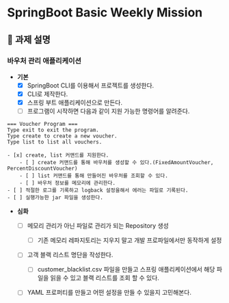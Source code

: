# SpringBoot Basic Weekly Mission
## 📌 과제 설명

### **바우처 관리 애플리케이션**
- **기본**
	- [x] SpringBoot CLI를 이용해서 프로젝트를 생성한다. 
	- [x] CLI로 제작한다.
	- [x] 스프링 부트 애플리케이션으로 만든다.
	- [ ] 프로그램이 시작하면 다음과 같이 지원 가능한 명령어를 알려준다.
``` shell
=== Voucher Program === 
Type exit to exit the program. 
Type create to create a new voucher.
Type list to list all vouchers.
```
	- [x] create, list 커맨드를 지원한다.
		- [ ] create 커맨드를 통해 바우처를 생성할 수 있다.(FixedAmountVoucher, PercentDiscountVoucher)
		- [ ] list 커맨드를 통해 만들어진 바우처를 조회할 수 있다.
		- [ ] 바우처 정보를 메모리에 관리한다.
	- [ ] 적절한 로그를 기록하고 logback 설정을해서 에러는 파일로 기록된다.
	- [ ] 실행가능한 jar 파일을 생성한다.
- **심화**
	- [ ] 메모리 관리가 아닌 파일로 관리가 되는 Repository 생성
		- [ ] 기존 메모리 레파지토리는 지우지 말고 개발 프로파일에서만 동작하게 설정
	- [ ] 고객 블랙 리스트 명단을 작성한다.
		- [ ] customer_blacklist.csv 파일을 만들고 스프링 애플리케이션에서 해당 파일을 읽을 수 있고 블랙 리스트를 조회 할 수 있다.
	- [ ] YAML 프로퍼티를 만들고 어떤 설정을 만들 수 있을지 고민해본다. 

